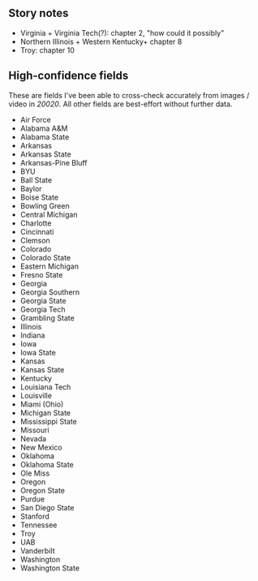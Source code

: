 ## Story notes
* Virginia + Virginia Tech(?): chapter 2, "how could it possibly"
* Northern Illinois + Western Kentucky+ chapter 8
* Troy: chapter 10

## High-confidence fields
These are fields I've been able to cross-check accurately from images / video in _20020_. All other fields are best-effort without further data.

* Air Force
* Alabama A&M
* Alabama State
* Arkansas
* Arkansas State
* Arkansas-Pine Bluff
* BYU
* Ball State
* Baylor
* Boise State
* Bowling Green
* Central Michigan
* Charlotte
* Cincinnati
* Clemson
* Colorado
* Colorado State
* Eastern Michigan
* Fresno State
* Georgia
* Georgia Southern
* Georgia State
* Georgia Tech
* Grambling State
* Illinois
* Indiana
* Iowa
* Iowa State
* Kansas
* Kansas State
* Kentucky
* Louisiana Tech
* Louisville
* Miami (Ohio)
* Michigan State
* Mississippi State
* Missouri
* Nevada
* New Mexico
* Oklahoma
* Oklahoma State
* Ole Miss
* Oregon
* Oregon State
* Purdue
* San Diego State
* Stanford
* Tennessee
* Troy
* UAB
* Vanderbilt
* Washington
* Washington State
